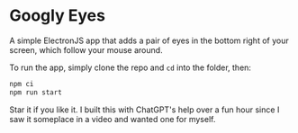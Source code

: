 # Googly Eyes
A simple ElectronJS app that adds a pair of eyes in the bottom right of your screen, which follow your mouse around.

To run the app, simply clone the repo and `cd` into the folder, then:
```bash
npm ci
npm run start
```

Star it if you like it. I built this with ChatGPT's help over a fun hour since I saw it someplace in a video and wanted one for myself.


